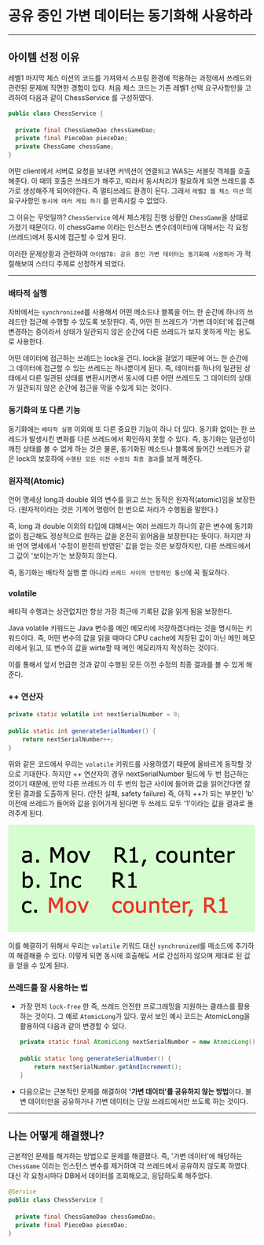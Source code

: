 # 공유 중인 가변 데이터는 동기화해 사용하라

---

## 아이템 선정 이유

레벨1 마지막 체스 미션의 코드를 가져와서 스프링 환경에 적용하는 과정에서 쓰레드와 관련된 문제에 직면한 경험이 있다.
처음 체스 코드는 기존 레벨1 선택 요구사항만을 고려하여 다음과 같이 ChessService 를 구성하였다.

```java
public class ChessService {

  private final ChessGameDao chessGameDao;
  private final PieceDao pieceDao;
  private ChessGame chessGame;
}
```

어떤 client에서 서버로 요청을 보내면 커넥션이 연결되고 WAS는 서블릿 객체를 호출해준다.
이 때의 호출은 쓰레드가 해주고, 따라서 동시처리가 필요하게 되면 쓰레드를 추가로 생성해주게 되어야한다.
즉 멀티쓰레드 환경이 된다.
그래서 `레벨2 웹 체스 미션` 의 요구사항인 `동시에 여러 게임 하기` 를 만족시킬 수 없었다.

그 이유는 무엇일까?
`ChessService` 에서 체스게임 진행 상황인 `ChessGame`을 상태로 가졌기 때문이다.
이 chessGame 이라는 인스턴스 변수(데이터)에 대해서는 각 요청(쓰레드)에서 동시에 접근할 수 있게 된다.

이러한 문제상황과 관련하여 `아이템78: 공유 중인 가변 데이터는 동기화해 사용하라` 가 적절해보여 스터디 주제로 선정하게 되었다.

---

### 배타적 실행

자바에서는 `synchronized`를 사용해서
어떤 메소드나 블록을 어느 한 순간에 하나의 쓰레드만 접근해 수행할 수 있도록 보장한다.
즉, 어떤 한 쓰레드가 '가변 데이터'에 접근해 변경하는 중이라서 상태가 일관되지 않은 순간에
다른 쓰레드가 보지 못하게 막는 용도로 사용한다.

어떤 데이터에 접근하는 쓰레드는 lock을 건다.
lock을 걸었기 때문에 어느 한 순간에 그 데이터에 접근할 수 있는 쓰레드는 하나뿐이게 된다.
즉, 데이터를 하나의 일관된 상태에서 다른 일관된 상태를 변환시키면서 동시에
다른 어떤 쓰레드도 그 데이터의 상태가 일관되지 않은 순간에 접근을 막을 수있게 되는 것이다.

### 동기화의 또 다른 기능

동기화에는 `배타적 실행` 이외에 또 다른 중요한 기능이 하나 더 있다.
동기화 없이는 한 쓰레드가 발생시킨 변화를 다른 쓰레드에서 확인하지 못할 수 있다.
즉, 동기화는 일관성이 깨진 상태를 볼 수 없게 하는 것은 물론, 동기화된 메소드나 블록에 들어간 쓰레드가 같은 lock의
보호하에 `수행된 모든 이전 수정의 최종 결과`를 보게 해준다.

### 원자적(Atomic)

언어 명세상 long과 double 외의 변수를 읽고 쓰는 동작은 원자적(atomic)임을 보장한다.
(원자적이라는 것은 기계어 명령어 한 번으로 처리가 수행됨을 말한다.)

즉, long 과 double 이외의 타입에 대해서는 여러 쓰레드가 하나의 같은 변수에 동기화없이 접근해도 정상적으로
원하는 값을 온전히 읽어옴을 보장한다는 뜻이다.
하지만 자바 언어 명세에서 '수정이 완전히 반영된' 값을 얻는 것은 보장하지만, 다른 쓰레드에서 그 값이 '보이는가'는 보장하지 않는다.

즉, 동기화는 배타적 실행 뿐 아니라 `쓰레드 사이의 안정적인 통신`에 꼭 필요하다.

### volatile

배타적 수행과는 상관없지만 항상 가장 최근에 기록된 값을 읽게 됨을 보장한다.

Java volatile 키워드는 Java 변수를 메인 메모리에 저장하겠다라는 것을 명시하는 키워드이다.
즉, 어떤 변수의 값을 읽을 때마다 CPU cache에 저장된 값이 아닌 메인 메모리에서 읽고,
또 변수의 값을 wirte할 때 메인 메모리까지 작성하는 것이다. 

이를 통해서 앞서 언급한 것과 같이 수행된 모든 이전 수정의 최종 결과를 볼 수 있게 해준다.

### ++ 연산자

```java
private static volatile int nextSerialNumber = 0;

public static int generateSerialNumber() {
    return nextSerialNumber++;
}
```

위와 같은 코드에서 우리는 `volatile` 키워드를 사용하였기 때문에 올바르게 동작할 것으로 기대한다.
하지만 ++ 연산자의 경우 nextSerialNumber 필드에 두 번 접근하는 것이기 때문에, 만약 다른 쓰레드가 이 두 번의 접근
사이에 들어와 값을 읽어간다면 잘못된 결과를 도출하게 된다. (안전 실패, safety failure)
즉, 아직 ++가 되는 부분인 'b' 이전에 쓰레드가 들어와 값을 읽어가게 된다면 두 쓰레드 모두 '1'이라는 값을 결과로 돌려주게 된다.

![++ 연산](++%20연산.png)

이를 해결하기 위해서 우리는 `volatile` 키워드 대신 `synchronized`를 메소드에 추가하여 해결해줄 수 있다.
이렇게 되면 동시에 호출해도 서로 간섭하지 않으며 제대로 된 값을 얻을 수 있게 된다.

### 쓰레드를 잘 사용하는 법

- 가장 먼저 `lock-free` 한 즉, 쓰레드 안전한 프로그래밍을 지원하는 클래스를 활용하는 것이다. 그 예로 `AtomicLong`가 있다. 앞서 보인 예시 코드는 AtomicLong을 활용하여 다음과 같이 변경할 수 있다.

    ```java
    private static final AtomicLong nextSerialNumber = new AtomicLong();
    
    public static long generateSerialNumber() {
        return nextSerialNumber.getAndIncrement();
    }
    ```

- 다음으로는 근본적인 문제를 해결하여 **'가변 데이터'를 공유하지 않는 방법**이다. 불변 데이터만을 공유하거나 가변 데이터는 단일 쓰레드에서만 쓰도록 하는 것이다.

---

## 나는 어떻게 해결했나?

근본적인 문제를 해겨하는 방법으로 문제를 해결했다. 즉, '가변 데이터'에 해당하는 `ChessGame` 이라는 인스턴스 변수를 제거하여
각 쓰레드에서 공유하지 않도록 하였다.
대신 각 요청시마다 DB에서 데이터를 조회해오고, 응답하도록 해주었다.

```java
@Service
public class ChessService {

  private final ChessGameDao chessGameDao;
  private final PieceDao pieceDao;
}
```
